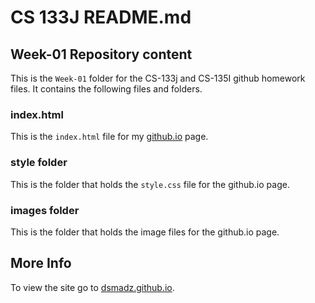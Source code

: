 # CS 133J README.md

## Week-01 Repository content
This is the `Week-01` folder for the CS-133j and CS-135I github homework files.
It contains the following files and folders.

### index.html
This is the `index.html` file for my [github.io](https://dsmadz.github.io/) page.

### style folder
This is the folder that holds the `style.css`  file for the github.io page.

### images folder
This is the folder that holds the image files for the github.io page.


## More Info
To view the site go to [dsmadz.github.io](https://dsmadz.github.io).
